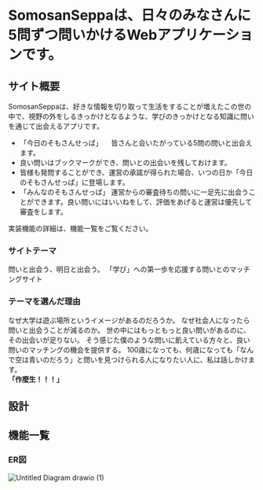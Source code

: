 # SomosanSeppaは、日々のみなさんに5問ずつ問いかけるWebアプリケーションです。

## サイト概要
SomosanSeppaは、好きな情報を切り取って生活をすることが増えたこの世の中で、視野の外をしるきっかけとなるような、学びのきっかけとなる知識に問いを通じて出会えるアプリです。
* 「今日のそもさんせっぱ」
　皆さんと会いたがっている5問の問いと出会えます。
* 良い問いはブックマークができ、問いとの出会いを残しておけます。
* 皆様も発問することができ、運営の承諾が得られた場合、いつの日か「今日のそもさんせっぱ」に登場します。
* 「みんなのそもさんせっぱ」
	運営からの審査待ちの問いに一足先に出会うことができます。良い問いにはいいねをして、評価をあげると運営は優先して審査をします。

実装機能の詳細は、機能一覧をご覧ください。

### サイトテーマ
問いと出会う、明日と出会う。
「学び」への第一歩を応援する問いとのマッチングサイト


### テーマを選んだ理由
なぜ大学は遊ぶ場所というイメージがあるのだろうか。
なぜ社会人になったら問いと出会うことが減るのか。
世の中にはもっともっと良い問いがあるのに、その出会いが足りない。
そう感じた僕のような問いに飢えている方々と、良い問いのマッチングの機会を提供する。
100歳になっても、何歳になっても「なんで空は青いのだろう」と問いを見つけられる人になりたい人に、私は話しかけます。
</br>
**「作麼生！！！」**
## 設計
## 機能一覧

### ER図
![Untitled Diagram drawio (1)](https://user-images.githubusercontent.com/84437188/140520645-847247ae-0f1b-4db3-a5bc-a9f8ec0630e1.png)
